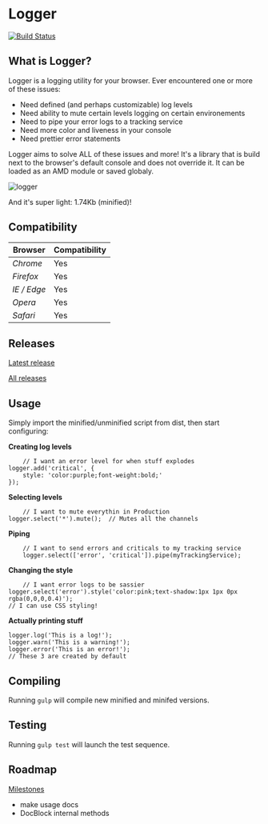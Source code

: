 # Logger

[![Build Status](https://travis-ci.org/fed135/Logger.svg?branch=master)](https://travis-ci.org/fed135/logrunner)

## What is Logger?

Logger is a logging utility for your browser. 
Ever encountered one or more of these issues:

- Need defined (and perhaps customizable) log levels
- Need ability to mute certain levels logging on certain environements
- Need to pipe your error logs to a tracking service
- Need more color and liveness in your console
- Need prettier error statements

Logger aims to solve ALL of these issues and more!
It's a library that is build next to the browser's default console and does not override it.
It can be loaded as an AMD module or saved globaly.

![logger](http://i231.photobucket.com/albums/ee109/FeD135/logger.jpg)

And it's super light: 1.74Kb (minified)!

## Compatibility

   Browser              | Compatibility
   ---------------------| -----------------------
   *Chrome*             | Yes
   *Firefox*            | Yes
   *IE / Edge*          | Yes
   *Opera*              | Yes
   *Safari*             | Yes


## Releases

[Latest release](https://github.com/fed135/Logger/releases/latest)

[All releases](https://github.com/fed135/Logger/releases)


## Usage

Simply import the minified/unminified script from dist, then start configuring:

**Creating log levels**

		// I want an error level for when stuff explodes
    logger.add('critical', {
    	style: 'color:purple;font-weight:bold;'
    });

**Selecting levels**

		// I want to mute everythin in Production
    logger.select('*').mute();	// Mutes all the channels

**Piping**

		// I want to send errors and criticals to my tracking service
		logger.select(['error', 'critical']).pipe(myTrackingService);

**Changing the style**

		// I want error logs to be sassier
    logger.select('error').style('color:pink;text-shadow:1px 1px 0px rgba(0,0,0,0.4)');
    // I can use CSS styling!

**Actually printing stuff**

    logger.log('This is a log!');
    logger.warn('This is a warning!');
    logger.error('This is an error!');
    // These 3 are created by default


## Compiling

Running `gulp` will compile new minified and minifed versions.


## Testing

Running `gulp test` will launch the test sequence.


## Roadmap

[Milestones](https://github.com/fed135/Logger/milestones)

- make usage docs
- DocBlock internal methods
